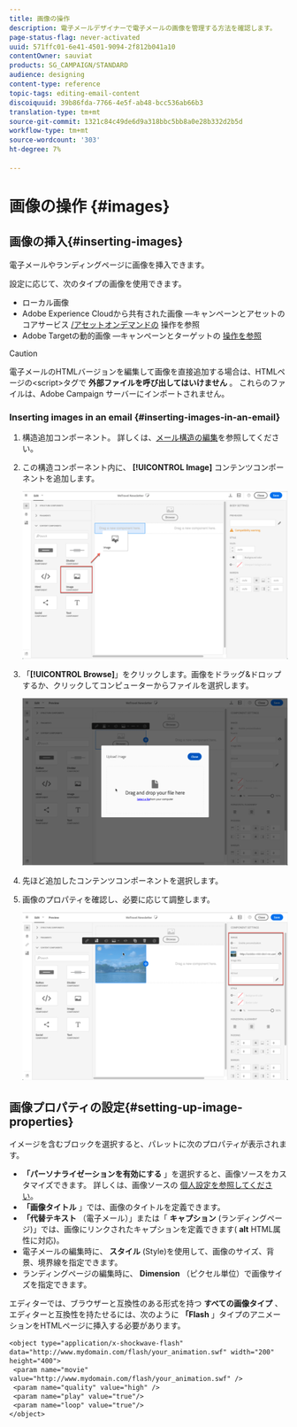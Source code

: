 ```yaml
---
title: 画像の操作
description: 電子メールデザイナーで電子メールの画像を管理する方法を確認します。
page-status-flag: never-activated
uuid: 571ffc01-6e41-4501-9094-2f812b041a10
contentOwner: sauviat
products: SG_CAMPAIGN/STANDARD
audience: designing
content-type: reference
topic-tags: editing-email-content
discoiquuid: 39b86fda-7766-4e5f-ab48-bcc536ab66b3
translation-type: tm+mt
source-git-commit: 1321c84c49de6d9a318bbc5bb8a0e28b332d2b5d
workflow-type: tm+mt
source-wordcount: '303'
ht-degree: 7%

---
```



# 画像の操作 {#images}

## 画像の挿入{#inserting-images}

電子メールやランディングページに画像を挿入できます。

設定に応じて、次のタイプの画像を使用できます。

* ローカル画像
* Adobe Experience Cloudから共有された画像 —キャンペーンとアセットのコアサービス [/アセットオンデマンドの](../../integrating/using/working-with-campaign-and-assets-core-service.md) 操作を参照
* Adobe Targetの動的画像 —キャンペーンとターゲットの [操作を参照](../../integrating/using/about-campaign-target-integration.md)

>[!CAUTION]
>
>電子メールのHTMLバージョンを編集して画像を直接追加する場合は、HTMLページの&lt;script>タグで **外部ファイルを呼び出してはいけません** 。 これらのファイルは、Adobe Campaign サーバーにインポートされません。

### Inserting images in an email {#inserting-images-in-an-email}

1. 構造追加コンポーネント。 詳しくは、[メール構造の編集](../../designing/using/designing-from-scratch.md#defining-the-email-structure)を参照してください。
1. この構造コンポーネント内に、 **[!UICONTROL Image]** コンテンツコンポーネントを追加します。

   ![](assets/des_insert_images_1.png)

1. 「**[!UICONTROL Browse]**」をクリックします。画像をドラッグ&amp;ドロップするか、クリックしてコンピューターからファイルを選択します。

   ![](assets/des_insert_images_2.png)

1. 先ほど追加したコンテンツコンポーネントを選択します。
1. 画像のプロパティを確認し、必要に応じて調整します。

   ![](assets/des_insert_images_3.png)

## 画像プロパティの設定{#setting-up-image-properties}

イメージを含むブロックを選択すると、パレットに次のプロパティが表示されます。

* **「パーソナライゼーションを有効にする** 」を選択すると、画像ソースをカスタマイズできます。 詳しくは、画像ソースの [個人設定を参照してください](../../designing/using/personalization.md#personalizing-an-image-source)。
* **「画像タイトル** 」では、画像のタイトルを定義できます。
* **「代替テキスト** （電子メール）」または「 **キャプション** (ランディングページ)」では、画像にリンクされたキャプションを定義できます( **alt** HTML属性に対応)。
* 電子メールの編集時に、 **スタイル** (Style)を使用して、画像のサイズ、背景、境界線を指定できます。
* ランディングページの編集時に、 **Dimension** （ピクセル単位）で画像サイズを指定できます。

エディターでは、ブラウザーと互換性のある形式を持つ **すべての画像タイプ** 、 エディターと互換性を持たせるには、次のように **「Flash** 」タイプのアニメーションをHTMLページに挿入する必要があります。

```
<object type="application/x-shockwave-flash" data="http://www.mydomain.com/flash/your_animation.swf" width="200" height="400">
 <param name="movie" value="http://www.mydomain.com/flash/your_animation.swf" />
 <param name="quality" value="high" />
 <param name="play" value="true"/>
 <param name="loop" value="true"/> 
</object>
```

<!--
## Modifying images with the Adobe Creative SDK{#modifying-images-with-the-adobe-creative-sdk}

You can edit images and use a complete set of features powered by the Adobe Creative SDK to enhance your images directly in the content editor when editing emails or landing pages.

The image editor offers a powerful, full-featured image editing UI component that allows you to edit images and apply effects and frames, original high-quality stickers, beautiful overlays, fun features like tilt shift and color splash, pro-level adjustments and more.

To modify an image with the Adobe Creative SDK:

1. Select the image.
1. In the toolbar, click the Creative Cloud icon.

   ![](assets/des_creative_sdk_icon.png)

1. Select the tool you want to use through the icons on the top of the window to modify the image.

   ![](assets/email_designer_ccsdktoolbar.png)

1. Click **[!UICONTROL Save]** when modifications are done. The updated image is saved on Adobe Campaign server and ready to be used.

>[!NOTE]
>
>Tools offered in the image editor cannot be customized.
-->